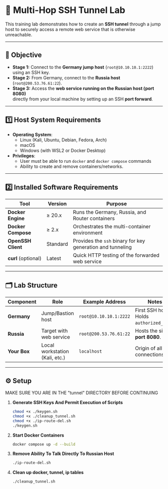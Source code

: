 # 🔐 Multi-Hop SSH Tunnel Lab

This training lab demonstrates how to create an **SSH tunnel** through a jump host
to securely access a remote web service that is otherwise unreachable.

---

## 🎯 Objective

- **Stage 1:** Connect to the **Germany jump host** (`root@10.10.10.1:2222`) using an SSH key.
- **Stage 2:** From Germany, connect to the **Russia host** (`root@200.53.76.61:22`).
- **Stage 3:** Access the **web service running on the Russian host (port 8080)**  
  directly from your local machine by setting up an SSH **port forward**.

---

## 1️⃣ Host System Requirements
- **Operating System**:  
  - Linux (Kali, Ubuntu, Debian, Fedora, Arch)  
  - macOS  
  - Windows (with WSL2 or Docker Desktop)
- **Privileges**:  
  - User must be able to run `docker` and `docker compose` commands  
  - Ability to create and remove containers/networks.

---

## 2️⃣ Installed Software Requirements
| Tool | Version | Purpose |
|------|--------|---------|
| **Docker Engine** | ≥ 20.x | Runs the Germany, Russia, and Router containers |
| **Docker Compose** | ≥ 2.x | Orchestrates the multi-container environment |
| **OpenSSH Client** | Standard | Provides the `ssh` binary for key generation and tunneling |
| **curl** (optional) | Latest | Quick HTTP testing of the forwarded web service |

---

## 🗂️ Lab Structure

| Component      | Role                           | Example Address      | Notes                                   |
|----------------|----------------------------------|----------------------|-----------------------------------------|
| **Germany**    | Jump/Bastion host               | `root@10.10.10.1:2222`         | First SSH hop. Holds `authorized_keys`. |
| **Russia**     | Target with web service         | `root@200.53.76.61:22`       | Hosts the site on **port 8080**.       |
| **Your Box**   | Local workstation (Kali, etc.)  | `localhost`          | Origin of all connections.             |

---

## ⚙️ Setup 

MAKE SURE YOU ARE IN THE "tunnel" DIRECTORY BEFORE CONTINUING
1. **Generate SSH Keys And Permit Execution of Scripts**
   ```bash
   chmod +x ./keygen.sh
   chmod +x ./cleanup_tunnel.sh
   chmod +x ./ip-route-del.sh
   ./keygen.sh
2. **Start Docker Containers**
   ```bash
   docker compose up -d --build
3. **Remove Ability To Talk Directly To Russian Host**
   ```bash
   ./ip-route-del.sh
4. **Clean up docker, tunnel, ip tables**
   ```bash
   ./cleanup_tunnel.sh

